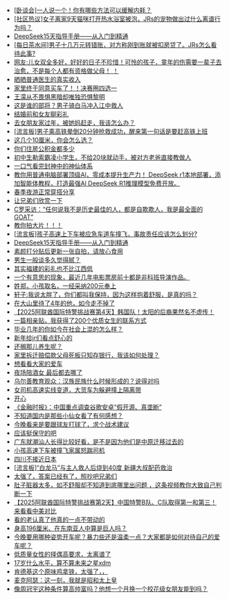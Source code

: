 + [[卧谈会]一人说一个！你有哪些方法可以缓解内耗？](https://bbs.hupu.com/630384692.html)
+ [[社区热议]女子离家9天猫咪打开热水浴室被泡，JRs的宠物做出过什么离谱行为吗？](https://bbs.hupu.com/630382902.html)
+ [DeepSeek15天指导手册——从入门到精通](https://bbs.hupu.com/630370295.html)
+ [[每日茶水间]男子十几万元转错账，对方称刚到账就被扣房贷了。JRs怎么看待此事?](https://bbs.hupu.com/630374431.html)
+ [网友:儿女双全多好，好好的日子不珍惜！可怜的孩子，童年的伤需要一辈子去治愈，不是每个人都有资格做父母！ ！](https://bbs.hupu.com/630372798.html)
+ [晒晒普通医生的真实收入](https://bbs.hupu.com/630372186.html)
+ [家里终于同意买车了！！决赛圈四选一](https://bbs.hupu.com/630373649.html)
+ [王濛从不畏惧黑暗却唯独恐惧黎明](https://bbs.hupu.com/630376453.html)
+ [这是谁的部将？男子骑白马冲入江中救人](https://bbs.hupu.com/630384043.html)
+ [结婚前和女友聊彩礼](https://bbs.hupu.com/630384595.html)
+ [去女朋友家过年，被她妈赶走，我该怎么办？](https://bbs.hupu.com/630380437.html)
+ [[流言板]男子乘高铁晕倒20分钟抢救成功，醒来第一句话是要赶高铁上班](https://bbs.hupu.com/630381893.html)
+ [这几个10厘米，你会怎么选？](https://bbs.hupu.com/630386425.html)
+ [你们住房公积金都多少](https://bbs.hupu.com/630384311.html)
+ [初中生勒索霸凌小学生，不给20块就动手，被对方老爸直接教做人](https://bbs.hupu.com/630385727.html)
+ [一口气看完封神中的神仙体系](https://bbs.hupu.com/630376450.html)
+ [教你用普通电脑部署顶级Al，零成本提升生产力！ DeepSeek r1本地部署，添加智能体教程，打造最强Al DeepSeek R1推理模型免费开放。](https://bbs.hupu.com/630377581.html)
+ [春季夜游正常穿搭分享](https://bbs.hupu.com/630387260.html)
+ [让兄弟们欣赏一下](https://bbs.hupu.com/630375860.html)
+ [C罗采访：“任何说我不是历史最佳的人，都是自欺欺人，我是最全面的GOAT”](https://bbs.hupu.com/630387364.html)
+ [教你拍大片！！！](https://bbs.hupu.com/630370059.html)
+ [[流言板]孩子高速上下车被应急车道车撞飞，事故责任应该怎么划分?](https://bbs.hupu.com/630382122.html)
+ [DeepSeek15天指导手册——从入门到精通](https://bbs.hupu.com/630373915.html)
+ [素颜打分贴后更新一张自拍，请放心食用](https://bbs.hupu.com/630385438.html)
+ [男生一般谈多久觉得腻？](https://bbs.hupu.com/630387325.html)
+ [其实福建的彩礼也不比江西低](https://bbs.hupu.com/630386165.html)
+ [一个有意思的现象，最近几年电影票房前十都是非科班导演作品。](https://bbs.hupu.com/630387570.html)
+ [姓郑，小孩取名，一经采纳200元奉上](https://bbs.hupu.com/630385747.html)
+ [轩子:我说太胖了，你们都叫我保持，因为这样抱着舒服，是真的吗？](https://bbs.hupu.com/630369275.html)
+ [在大山里待了4年的他，如今走不掉了](https://bbs.hupu.com/630373566.html)
+ [【2025阿联酋国际特警挑战赛第4天】韩国队！太阳的后裔果然名不虚传！](https://bbs.hupu.com/630384728.html)
+ [一篇相亲贴，我获得了200个优质女生的联系方式](https://bbs.hupu.com/630385682.html)
+ [毕业几年的你如今在社会上混的怎么样？](https://bbs.hupu.com/630385450.html)
+ [新年给jr们看点舒心的](https://bbs.hupu.com/630384498.html)
+ [还搁那儿养生呢？](https://bbs.hupu.com/630368530.html)
+ [家里拆迁赔偿款父母死板只知存银行，我该如何处理？](https://bbs.hupu.com/630385487.html)
+ [想看看大家的爱车](https://bbs.hupu.com/630381273.html)
+ [夜场陪酒女 最后都去哪了](https://bbs.hupu.com/630384993.html)
+ [乌尔善教育观众：汉族民族什么时候形成的？说得对吗](https://bbs.hupu.com/630382704.html)
+ [女司机高速实线变道，大货车为躲避撞上隔离带](https://bbs.hupu.com/630385683.html)
+ [开心](https://bbs.hupu.com/630385004.html)
+ [《金融时报》：中国重点调查谷歌安卓“假开源、真垄断”](https://bbs.hupu.com/630385444.html)
+ [不知道国内是那些小仙女看了有何感想？](https://bbs.hupu.com/630384863.html)
+ [今晚看来是要跟球友打球了，求个战术建议](https://bbs.hupu.com/630384350.html)
+ [应该挺保守的吧](https://bbs.hupu.com/630384819.html)
+ [广东就潮汕人长得比较好看，是不是因为他们是中原迁移过去的](https://bbs.hupu.com/630385468.html)
+ [小孩高速下车被撞飞家属怒踹司机](https://bbs.hupu.com/630384772.html)
+ [四川不接近日本](https://bbs.hupu.com/630385677.html)
+ [[流言板]“白龙马”与主人救人后烧到40度 新疆大叔配药救治](https://bbs.hupu.com/630385455.html)
+ [太强了，答案已经有了，照抄吧兄弟们](https://bbs.hupu.com/630377536.html)
+ [肚子脏器太多，如不舒服却不知道到底哪里出问题  ，这条视频教你大致自己判断一下](https://bbs.hupu.com/630378999.html)
+ [【2025阿联酋国际特警挑战赛第2天】中国特警B队、C队取得第一和第三！来看看中美对比](https://bbs.hupu.com/630370727.html)
+ [看的老认真了他真的一点不带动的](https://bbs.hupu.com/630368800.html)
+ [身高196厘米、在东南亚人中算是巨人吗？](https://bbs.hupu.com/630385119.html)
+ [今晚要用哪种姿势开车呢？暴力些还是温柔一点？大家都是如何对待自己的爱车呢？](https://bbs.hupu.com/630385224.html)
+ [低质量女性的择偶高要求，太离谱了](https://bbs.hupu.com/630380504.html)
+ [17岁什么水平，算不算未来之星xdm](https://bbs.hupu.com/630385181.html)
+ [肯德基这个原味鸡拿铁，太强了，，](https://bbs.hupu.com/630383614.html)
+ [麦克阿瑟：这一刻，我就是昭和太上皇](https://bbs.hupu.com/630384967.html)
+ [像周冠宇这种条件算高帅富吗？他想一个月换一个校花级女朋友能到吗？](https://bbs.hupu.com/630384980.html)
